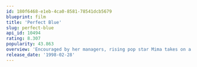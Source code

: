 ```yaml
---
id: 180f6468-e1eb-4ca0-8581-78541dcb5679
blueprint: film
title: 'Perfect Blue'
slug: perfect-blue
api_id: 10494
rating: 8.307
popularity: 43.863
overview: 'Encouraged by her managers, rising pop star Mima takes on a recurring role on a popular TV show, when suddenly her handlers and collaborators begin turning up murdered.'
release_date: '1998-02-28'
---
```

